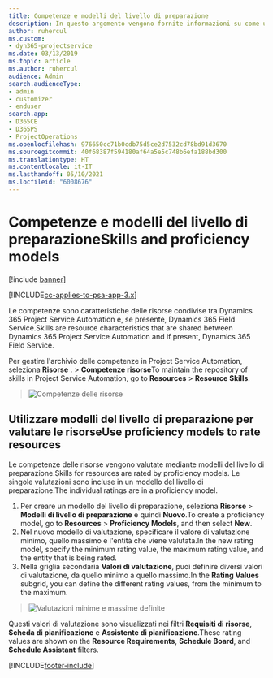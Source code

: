 ```yaml
---
title: Competenze e modelli del livello di preparazione
description: In questo argomento vengono fornite informazioni su come utilizzare competenze e modelli del livello di preparazione.
author: ruhercul
ms.custom:
- dyn365-projectservice
ms.date: 03/13/2019
ms.topic: article
ms.author: ruhercul
audience: Admin
search.audienceType:
- admin
- customizer
- enduser
search.app:
- D365CE
- D365PS
- ProjectOperations
ms.openlocfilehash: 976650cc71b0cdb75d5ce2d7532cd78bd91d3670
ms.sourcegitcommit: 40f68387f594180af64a5e5c748b6efa188bd300
ms.translationtype: HT
ms.contentlocale: it-IT
ms.lasthandoff: 05/10/2021
ms.locfileid: "6008676"
---
```

# <a name="skills-and-proficiency-models"></a><span data-ttu-id="9a3b3-103">Competenze e modelli del livello di preparazione</span><span class="sxs-lookup"><span data-stu-id="9a3b3-103">Skills and proficiency models</span></span>

[!include [banner](../includes/psa-now-project-operations.md)]

[!INCLUDE[cc-applies-to-psa-app-3.x](../includes/cc-applies-to-psa-app-3x.md)]

<span data-ttu-id="9a3b3-104">Le competenze sono caratteristiche delle risorse condivise tra Dynamics 365 Project Service Automation e, se presente, Dynamics 365 Field Service.</span><span class="sxs-lookup"><span data-stu-id="9a3b3-104">Skills are resource characteristics that are shared between Dynamics 365 Project Service Automation and if present, Dynamics 365 Field Service.</span></span> 

<span data-ttu-id="9a3b3-105">Per gestire l'archivio delle competenze in Project Service Automation, seleziona **Risorse** . \> **Competenze risorse**</span><span class="sxs-lookup"><span data-stu-id="9a3b3-105">To maintain the repository of skills in Project Service Automation, go to **Resources** \> **Resource Skills**.</span></span> 

> ![Competenze delle risorse](media/Resource-Management-image84.png)

## <a name="use-proficiency-models-to-rate-resources"></a><span data-ttu-id="9a3b3-107">Utilizzare modelli del livello di preparazione per valutare le risorse</span><span class="sxs-lookup"><span data-stu-id="9a3b3-107">Use proficiency models to rate resources</span></span>

<span data-ttu-id="9a3b3-108">Le competenze delle risorse vengono valutate mediante modelli del livello di preparazione.</span><span class="sxs-lookup"><span data-stu-id="9a3b3-108">Skills for resources are rated by proficiency models.</span></span> <span data-ttu-id="9a3b3-109">Le singole valutazioni sono incluse in un modello del livello di preparazione.</span><span class="sxs-lookup"><span data-stu-id="9a3b3-109">The individual ratings are in a proficiency model.</span></span> 

1. <span data-ttu-id="9a3b3-110">Per creare un modello del livello di preparazione, seleziona **Risorse** \> **Modelli di livello di preparazione** e quindi **Nuovo**.</span><span class="sxs-lookup"><span data-stu-id="9a3b3-110">To create a proficiency model, go to **Resources** \> **Proficiency Models**, and then select **New**.</span></span>
2. <span data-ttu-id="9a3b3-111">Nel nuovo modello di valutazione, specificare il valore di valutazione minimo, quello massimo e l'entità che viene valutata.</span><span class="sxs-lookup"><span data-stu-id="9a3b3-111">In the new rating model, specify the minimum rating value, the maximum rating value, and the entity that is being rated.</span></span>
3. <span data-ttu-id="9a3b3-112">Nella griglia secondaria **Valori di valutazione**, puoi definire diversi valori di valutazione, da quello minimo a quello massimo.</span><span class="sxs-lookup"><span data-stu-id="9a3b3-112">In the **Rating Values** subgrid, you can define the different rating values, from the minimum to the maximum.</span></span>

> ![Valutazioni minime e massime definite](media/Resource-Management-image85.png)

<span data-ttu-id="9a3b3-114">Questi valori di valutazione sono visualizzati nei filtri **Requisiti di risorse**, **Scheda di pianificazione** e **Assistente di pianificazione**.</span><span class="sxs-lookup"><span data-stu-id="9a3b3-114">These rating values are shown on the **Resource Requirements**, **Schedule Board**, and **Schedule Assistant** filters.</span></span>


[!INCLUDE[footer-include](../includes/footer-banner.md)]